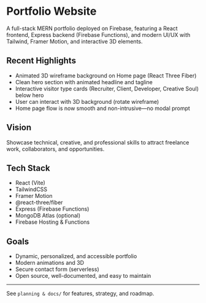 # Portfolio Website


A full-stack MERN portfolio deployed on Firebase, featuring a React frontend, Express backend (Firebase Functions), and modern UI/UX with Tailwind, Framer Motion, and interactive 3D elements.

## Recent Highlights
- Animated 3D wireframe background on Home page (React Three Fiber)
- Clean hero section with animated headline and tagline
- Interactive visitor type cards (Recruiter, Client, Developer, Creative Soul) below hero
- User can interact with 3D background (rotate wireframe)
- Home page flow is now smooth and non-intrusive—no modal prompt

## Vision
Showcase technical, creative, and professional skills to attract freelance work, collaborators, and opportunities.

## Tech Stack
- React (Vite)
- TailwindCSS
- Framer Motion
- @react-three/fiber
- Express (Firebase Functions)
- MongoDB Atlas (optional)
- Firebase Hosting & Functions

## Goals
- Dynamic, personalized, and accessible portfolio
- Modern animations and 3D
- Secure contact form (serverless)
- Open source, well-documented, and easy to maintain

---

See `planning & docs/` for features, strategy, and roadmap.
